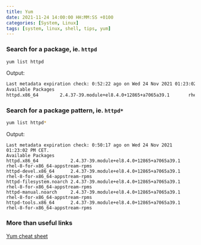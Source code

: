 ```yaml
---
title: Yum
date: 2021-11-24 14:00:00 HH:MM:SS +0100
categories: [System, Linux]
tags: [system, linux, shell, tips, yum]
---
```


### Search for a package, ie. `httpd`

```bash
yum list httpd
```

Output:

```bash
Last metadata expiration check: 0:52:22 ago on Wed 24 Nov 2021 01:23:02 PM CET.
Available Packages
httpd.x86_64        2.4.37-39.module+el8.4.0+12865+a7065a39.1       rhel-8-for-x86_64-appstream-rpms
```

### Search for a package pattern, ie. `httpd*`

```bash
yum list httpd*
```

Output:

```text
Last metadata expiration check: 0:50:17 ago on Wed 24 Nov 2021 01:23:02 PM CET.
Available Packages
httpd.x86_64            2.4.37-39.module+el8.4.0+12865+a7065a39.1   rhel-8-for-x86_64-appstream-rpms
httpd-devel.x86_64      2.4.37-39.module+el8.4.0+12865+a7065a39.1   rhel-8-for-x86_64-appstream-rpms
httpd-filesystem.noarch 2.4.37-39.module+el8.4.0+12865+a7065a39.1   rhel-8-for-x86_64-appstream-rpms
httpd-manual.noarch     2.4.37-39.module+el8.4.0+12865+a7065a39.1   rhel-8-for-x86_64-appstream-rpms
httpd-tools.x86_64      2.4.37-39.module+el8.4.0+12865+a7065a39.1   rhel-8-for-x86_64-appstream-rpms
```

### More than useful links

[Yum cheat sheet](https://access.redhat.com/sites/default/files/attachments/rh_yum_cheatsheet_1214_jcs_print-1.pdf)
